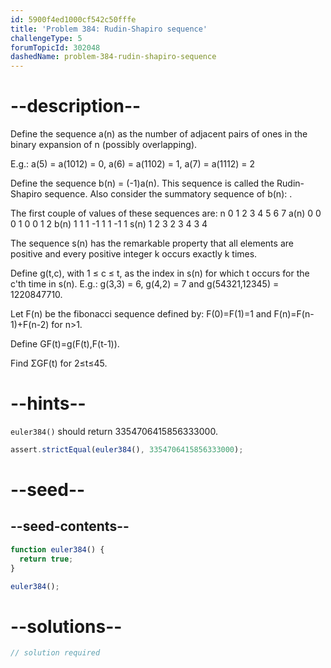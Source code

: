 ```yaml
---
id: 5900f4ed1000cf542c50fffe
title: 'Problem 384: Rudin-Shapiro sequence'
challengeType: 5
forumTopicId: 302048
dashedName: problem-384-rudin-shapiro-sequence
---
```


# --description--

Define the sequence a(n) as the number of adjacent pairs of ones in the binary expansion of n (possibly overlapping).

E.g.: a(5) = a(1012) = 0, a(6) = a(1102) = 1, a(7) = a(1112) = 2

Define the sequence b(n) = (-1)a(n). This sequence is called the Rudin-Shapiro sequence. Also consider the summatory sequence of b(n): .

The first couple of values of these sequences are: n 0 1 2 3 4 5 6 7 a(n) 0 0 0 1 0 0 1 2 b(n) 1 1 1 -1 1 1 -1 1 s(n) 1 2 3 2 3 4 3 4

The sequence s(n) has the remarkable property that all elements are positive and every positive integer k occurs exactly k times.

Define g(t,c), with 1 ≤ c ≤ t, as the index in s(n) for which t occurs for the c'th time in s(n). E.g.: g(3,3) = 6, g(4,2) = 7 and g(54321,12345) = 1220847710.

Let F(n) be the fibonacci sequence defined by: F(0)=F(1)=1 and F(n)=F(n-1)+F(n-2) for n>1.

Define GF(t)=g(F(t),F(t-1)).

Find ΣGF(t) for 2≤t≤45.

# --hints--

`euler384()` should return 3354706415856333000.

```js
assert.strictEqual(euler384(), 3354706415856333000);
```

# --seed--

## --seed-contents--

```js
function euler384() {
  return true;
}

euler384();
```

# --solutions--

```js
// solution required
```
